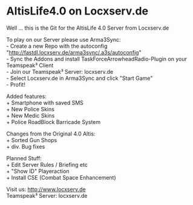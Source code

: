 # AltisLife4.0 on Locxserv.de  

Well ... this is the Git for the AltisLife 4.0 Server from Locxserv.de  

To play on our Server please use Arma3Sync:   
	- Create a new Repo with the autoconfig "http://fastdl.locxserv.de/arma3sync/.a3s/autoconfig"  
	- Sync the Addons and install TaskForceArrowheadRadio-Plugin on your Teamspeak³ Client  
	- Join our Teamspeak³ Server: locxserv.de  
	- Select Locxserv.de in Arma3Sync and click "Start Game"  
	- Profit!   

Added features:   
	+ Smartphone with saved SMS  
	+ New Police Skins   
	+ New Medic Skins   
	+ Police RoadBlock Barricade System  

Changes from the Original 4.0 Altis:  
	+ Sorted Gun Shops  
	+ div. Bug fixes  
  
  
Planned Stuff:  
	+ Edit Server Rules / Briefing etc  
	+ "Show ID" Playeraction  
	+ Install CSE (Combat Space Enhancement)  
   
Visit us:           http://www.locxserv.de  
Teamspeak³ Server:  locxserv.de     

